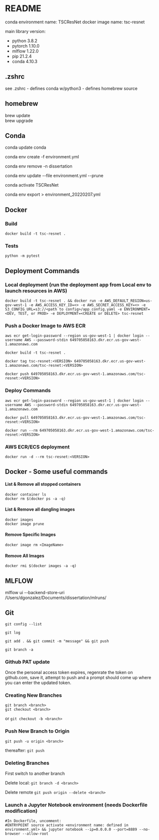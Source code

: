 # README

conda environment name: TSCResNet
docker image name: tsc-resnet

main library version:
- python 3.8.2
- pytorch 1.10.0
- mlflow 1.22.0
- pip 21.2.4
- conda 4.10.3

## .zshrc

see .zshrc
    - defines conda w/python3
    - defines homebrew source

## homebrew 

brew update  
brew upgrade

## Conda

conda update conda

conda env create -f environment.yml

conda env remove -n dissertation

conda env update --file environment.yml --prune

conda activate TSCResNet

conda env export > environment_20220207.yml

## Docker

### Build

```
docker build -t tsc-resnet .
```

### Tests

```
python -m pytest
```

## Deployment Commands

### Local deployment (run the deployment app from Local env to launch resources in AWS)

```
docker build -t tsc-resnet . && docker run -e AWS_DEFAULT_REGION=us-gov-west-1 -e AWS_ACCESS_KEY_ID=<> -e AWS_SECRET_ACCESS_KEY=<> -e S3_CONFIG_URL=s3://<path to config>/app_config.yaml -e ENVIRONMENT=<DEV, TEST, or PROD> -e DEPLOYMENT=<CREATE or DELETE> tsc-resnet
```

### Push a Docker Image to AWS ECR

```
aws ecr get-login-password --region us-gov-west-1 | docker login --username AWS --password-stdin 649705058163.dkr.ecr.us-gov-west-1.amazonaws.com

docker build -t tsc-resnet .

docker tag tsc-resnet:<VERSION> 649705058163.dkr.ecr.us-gov-west-1.amazonaws.com/tsc-resnet:<VERSION>

docker push 649705058163.dkr.ecr.us-gov-west-1.amazonaws.com/tsc-resnet:<VERSION>
```

### Deploy Commands

```
aws ecr get-login-password --region us-gov-west-1 | docker login --username AWS --password-stdin 649705058163.dkr.ecr.us-gov-west-1.amazonaws.com

docker pull 649705058163.dkr.ecr.us-gov-west-1.amazonaws.com/tsc-resnet:<VERSION>

docker run --rm 649705058163.dkr.ecr.us-gov-west-1.amazonaws.com/tsc-resnet:<VERSION>
```

### AWS ECR/ECS deployment

```
docker run -d --rm tsc-resnet:<VERSION>
```

## Docker - Some useful commands
#### List & Remove all stopped containers
```
docker container ls
docker rm $(docker ps -a -q)
```

#### List & Remove all dangling images
```
docker images
docker image prune
```

#### Remove Specific Images
```
docker image rm <ImageName>
```  

#### Remove All Images
```
docker rmi $(docker images -a -q)
```  

## MLFLOW

mlflow ui --backend-store-uri /Users/dgonzalez/Documents/dissertation/mlruns/

## Git

```git config --list```

```git log```

```git add . && git commit -m "message" && git push```

```git branch -a```

### Github PAT update
Once the personal access token expires, regenrate the token on github.com, save it, attempt to push and a prompt should come up where you can enter the updated token.

### Creating New Branches
```
git branch <branch>
git checkout <branch>
```
or 
```git checkout -b <branch>```

### Push New Branch to Origin
```git push -u origin <branch>```

thereafter:
```git push```

### Deleting Branches
First switch to another branch

Delete local:
```git branch -d <branch>```

Delete remote
```git push origin --delete <branch>```


### Launch a Jupyter Notebook environment (needs Dockerfile modification)

```
#In Dockerfile, uncomment:
#ENTRYPOINT source activate <environment name: defined in environment.yml> && jupyter notebook --ip=0.0.0.0 --port=8889 --no-browser --allow-root
```

